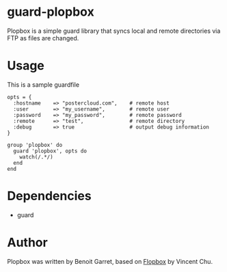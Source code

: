 # guard-plopbox

Plopbox is a simple guard library that syncs local and remote directories via FTP as files are changed. 

# Usage

This is a sample guardfile

    opts = {
      :hostname    => "postercloud.com",    # remote host 
      :user        => "my_username",        # remote user
      :password    => "my_password",        # remote password
      :remote      => "test",               # remote directory
      :debug       => true                  # output debug information
    }

    group 'plopbox' do
      guard 'plopbox', opts do
        watch(/.*/)
      end
    end

# Dependencies

 - guard

# Author

Plopbox was written by Benoit Garret, based on [Flopbox](http://github.com/vincentchu/guard-flopbox) by Vincent Chu.
